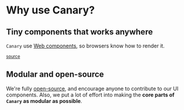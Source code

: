<script setup>
import Headline from '../../../components/Headline.vue'
import SizeChart from '../../../components/SizeChart.vue'
import Demo from '../../../components/Demo.vue'

import { data as canarySearch } from '../../../data/size_canary_search.data.js'
import { data as canaryAll } from '../../../data/size_canary_all.data.js'
import { data as docsearch } from '../../../data/size_docsearch.data.js'
import { data as inkeep } from '../../../data/size_inkeep.data.js'
import { data as kapa } from '../../../data/size_kapa.data.js'
import { data as mendable } from '../../../data/size_mendable.data.js'

const packages = {
    "@docsearch/js": docsearch.size,
    '🐤@getcanary/web (Search)': canarySearch.size,
    '🐤@getcanary/web (Search + Ask)': canaryAll.size,
    "kapa-widget.bundle.js": kapa.size,
    "@mendable/search": mendable.size,
    "@inkeep/uikit-js": inkeep.size,
}
</script>

# Why use Canary?

## Tiny components that works anywhere

`Canary` use [Web components](https://developer.mozilla.org/en-US/docs/Web/Web_Components), so browsers know how to render it.

<sub><a href="https://github.com/fastrepl/canary/tree/main/js/apps/docs/data">source</a></sub>

<SizeChart 
title="Bundle size (Uncompressed)"
:labels="Object.keys(packages)"
:values="Object.values(packages)"
/>

## Modular and open-source

We're fully [open-source](https://github.com/fastrepl/canary), and encourage anyone to contribute to our UI components. Also, we put a lot of effort into making the **core parts of `Canary` as modular as possible**.

<!--@include: ./index.examples.md-->
